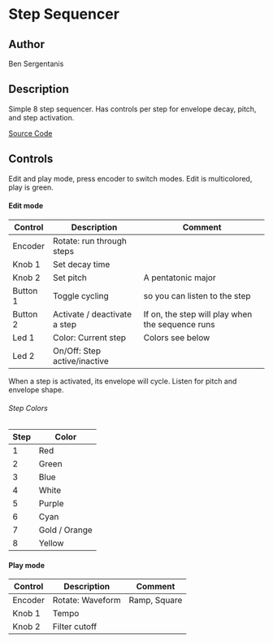 # Step Sequencer

## Author

Ben Sergentanis


## Description
Simple 8 step sequencer. Has controls per step for envelope decay, pitch, and step activation.

[Source Code](https://github.com/electro-smith/DaisyExamples/tree/master/pod/StepSequencer)

## Controls
Edit and play mode, press encoder to switch modes. Edit is multicolored, play is green.

#### Edit mode
| Control | Description | Comment |
| --- | --- | --- |
| Encoder | Rotate: run through steps | |
| Knob 1 | Set decay time | |
| Knob 2 | Set pitch | A pentatonic major |
| Button 1 | Toggle cycling | so you can listen to the step |
| Button 2 | Activate / deactivate a step | If on, the step will play when the sequence runs |
| Led 1 | Color: Current step | Colors see below |
| Led 2 | On/Off: Step active/inactive | |

When a step is activated, its envelope will cycle. Listen for pitch and envelope shape.

###### Step Colors
| Step | Color |
| --- | --- |
| 1 | Red |
| 2 | Green |
| 3 | Blue |
| 4 | White |
| 5 | Purple |
| 6 | Cyan |
| 7 | Gold / Orange |
| 8 | Yellow |


#### Play mode
| Control | Description | Comment |
| --- | --- | --- |
| Encoder | Rotate: Waveform | Ramp, Square |
| Knob 1 | Tempo | |
| Knob 2 | Filter cutoff |  |





